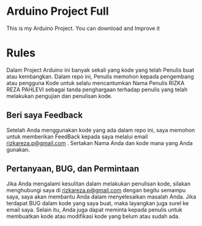 # Arduino Project Full
This is my Arduino Project. You can download and Improve it

# Rules
Dalam Project Arduino ini banyak sekali yang kode yang telah Penulis buat atau kembangkan. Dalam repo ini, Penulis memohon kepada pengembang atau pengguna Kode untuk selalu mencantumkan Nama Penulis RIZKA REZA PAHLEVI sebagai tanda penghargaan terhadap penulis yang telah melakukan pengujian dan penulisan kode.

## Beri saya Feedback
Setelah Anda menggunakan kode yang ada dalam repo ini, saya memohon untuk memberikan FeedBack kepada saya melalui email rizkareza.p@gmail.com . Sertakan Nama Anda dan kode mana yang Anda gunakan.

## Pertanyaan, BUG, dan Permintaan
Jika Anda mengalami kesulitan dalam melakukan penulisan kode, silakan menghubungi saya di rizkareza.p@gmail.com dengan begitu semampu saya, saya akan membantu Anda dalam menyelesaikan masalah Anda. Jika terdapat BUG dalam kode yang saya buat, maka layangkan juga surel ke email saya. Selain itu, Anda juga dapat meminta kepada penulis untuk membuatkan kode atau modifikasi kode yang belum atau sudah ada. 
